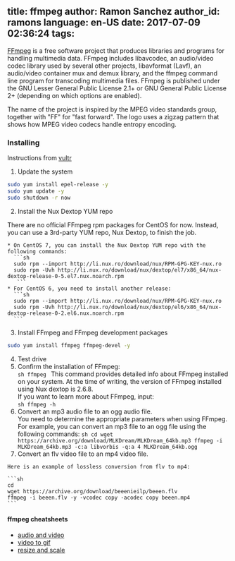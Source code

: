 title: ffmpeg
author: Ramon Sanchez
author_id: ramons
language: en-US
date: 2017-07-09 02:36:24
tags:
---
[FFmpeg](https://en.wikipedia.org/wiki/FFmpeg) is a free software project that produces libraries and programs for handling multimedia data. FFmpeg includes libavcodec, an audio/video codec library used by several other projects, libavformat (Lavf), an audio/video container mux and demux library, and the ffmpeg command line program for transcoding multimedia files. FFmpeg is published under the GNU Lesser General Public License 2.1+ or GNU General Public License 2+ (depending on which options are enabled).

The name of the project is inspired by the MPEG video standards group, together with "FF" for "fast forward". The logo uses a zigzag pattern that shows how MPEG video codecs handle entropy encoding.


### Installing
Instructions from [vultr](http://bit.ly/2sTIy7P)  

1. Update the system  
  
  ```sh
  sudo yum install epel-release -y
  sudo yum update -y
  sudo shutdown -r now
  ```

2. Install the Nux Dextop YUM repo  
 
  There are no official FFmpeg rpm packages for CentOS for now. Instead, you can use a 3rd-party YUM repo, Nux Dextop, to finish the job.
 
    * On CentOS 7, you can install the Nux Dextop YUM repo with the following commands:
      ```sh
      sudo rpm --import http://li.nux.ro/download/nux/RPM-GPG-KEY-nux.ro
      sudo rpm -Uvh http://li.nux.ro/download/nux/dextop/el7/x86_64/nux-dextop-release-0-5.el7.nux.noarch.rpm
       ```
    * For CentOS 6, you need to install another release:
      ```sh
      sudo rpm --import http://li.nux.ro/download/nux/RPM-GPG-KEY-nux.ro
      sudo rpm -Uvh http://li.nux.ro/download/nux/dextop/el6/x86_64/nux-dextop-release-0-2.el6.nux.noarch.rpm
      ```

3. Install FFmpeg and FFmpeg development packages
  ```sh
  sudo yum install ffmpeg ffmpeg-devel -y
  ```
4. Test drive
  1. Confirm the installation of FFmpeg:  
    ```sh
    ffmpeg
    ```
    This command provides detailed info about FFmpeg installed on your system. At the time of writing, the version of FFmpeg installed using Nux dextop is 2.6.8.     
    If you want to learn more about FFmpeg, input:  
    ```sh
    ffmpeg -h
    ```
  2. Convert an mp3 audio file to an ogg audio file.  
    You need to determine the appropriate parameters when using FFmpeg. For example, you can convert an mp3 file to an ogg file using the following commands:
    ```sh
    cd
    wget https://archive.org/download/MLKDream/MLKDream_64kb.mp3
    ffmpeg -i MLKDream_64kb.mp3 -c:a libvorbis -q:a 4 MLKDream_64kb.ogg
    ```
  3. Convert an flv video file to an mp4 video file.  
  
    Here is an example of lossless conversion from flv to mp4:  
    
    ```sh
    cd
    wget https://archive.org/download/beeenieilp/beeen.flv
    ffmpeg -i beeen.flv -y -vcodec copy -acodec copy beeen.mp4
    ```

#### ffmpeg cheatsheets
* [audio and video](http://bit.ly/2sTgdhE)
* [video to gif](http://bit.ly/2sTqGd5)
* [resize and scale](http://bit.ly/2sTjwpj)